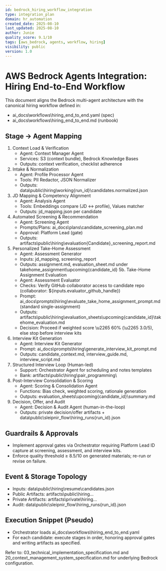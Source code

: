 ```yaml
---
id: bedrock_hiring_workflow_integration
type: integration_plan
domain: hr_automation
created_date: 2025-08-10
last_updated: 2025-08-10
author: Junie
quality_score: 9.1/10
tags: [aws_bedrock, agents, workflow, hiring]
visibility: public
version: 1.0
---
```


# AWS Bedrock Agents Integration: Hiring End-to-End Workflow

This document aligns the Bedrock multi-agent architecture with the canonical hiring workflow defined in:
- ai_docs\workflows\hiring_end_to_end.yaml (spec)
- ai_docs\workflows\hiring_end_to_end.md (runbook)

## Stage → Agent Mapping
1. Context Load & Verification
   - Agent: Context Manager Agent
   - Services: S3 (context bundle), Bedrock Knowledge Bases
   - Outputs: context verification, checklist adherence
2. Intake & Normalization
   - Agent: Profile Processor Agent
   - Tools: PII Redactor, JSON Normalizer
   - Outputs: data\public\hiring\working\{run_id}\candidates.normalized.json
3. JD Mapping & Competency Alignment
   - Agent: Analysis Agent
   - Tools: Embeddings compare (JD ↔ profile), Values matcher
   - Outputs: jd_mapping.json per candidate
4. Automated Screening & Recommendation
   - Agent: Screening Agent
   - Prompts/Plans: ai_docs\plans\candidate_screening_plan.md
   - Approval: Platform Lead (gate)
   - Outputs: artifacts\public\hiring\evaluation\{Candidate}_screening_report.md
5. Personalized Take-Home Assessment
   - Agent: Assessment Generator
   - Inputs: jd_mapping, screening_report
   - Outputs: assignment.md, evaluation_sheet.md under takehome_assignment\upcoming\{candidate_id}
5b. Take-Home Assignment Evaluation
   - Agent: Assessment Evaluator
   - Checks: Verify GitHub collaborator access to candidate repo (collaborator: ${inputs.evaluator_github_handle})
   - Prompt: ai_docs\prompts\hiring\evaluate_take_home_assignment_prompt.md (standard single-assignment)
   - Outputs: artifacts\public\hiring\evaluation_sheets\upcoming\{candidate_id}\takehome_evaluation.md
   - Decision: Proceed if weighted score \u2265 60% (\u2265 3.0/5), else stop before interview kits
6. Interview Kit Generation
   - Agent: Interview Kit Generator
   - Prompt: ai_docs\prompts\hiring\generate_interview_kit_prompt.md
   - Outputs: candidate_context.md, interview_guide.md, interview_script.md
7. Structured Interview Loop (Human-led)
   - Support: Orchestrator Agent for scheduling and notes templates
   - Bank: artifacts\public\hiring\pair_programming\
8. Post-Interview Consolidation & Scoring
   - Agent: Scoring & Consolidation Agent
   - Functions: Bias check, weighted scoring, rationale generation
   - Outputs: evaluation_sheets\upcoming\{candidate_id}\summary.md
9. Decision, Offer, and Audit
   - Agent: Decision & Audit Agent (human-in-the-loop)
   - Outputs: private decision/offer artifacts + data\public\sleipnir_flow\hiring_runs\{run_id}.json

## Guardrails & Approvals
- Implement approval gates via Orchestrator requiring Platform Lead ID capture at screening, assessment, and interview kits.
- Enforce quality threshold ≥ 8.5/10 on generated materials; re-run or revise on failure.

## Event & Storage Topology
- Inputs: data\public\hiring\resume\candidates.json
- Public Artifacts: artifacts\public\hiring\...
- Private Artifacts: artifacts\private\hiring\...
- Audit: data\public\sleipnir_flow\hiring_runs\{run_id}.json

## Execution Snippet (Pseudo)
- Orchestrator loads ai_docs\workflows\hiring_end_to_end.yaml
- For each candidate: execute stages in order, honoring approval gates and writing artifacts as specified.

Refer to: 03_technical_implementation_specification.md and 20_context_management_system_specification.md for underlying Bedrock configuration.
